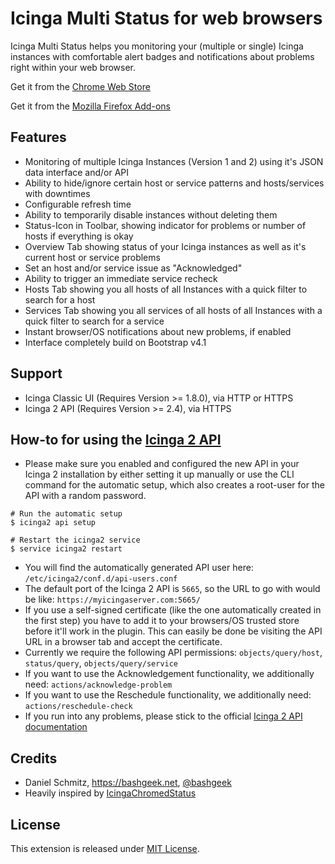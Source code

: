 # Icinga Multi Status for web browsers

Icinga Multi Status helps you monitoring your (multiple or single) Icinga instances with comfortable alert badges and notifications about problems right within your web browser.

Get it from the [Chrome Web Store](https://chrome.google.com/webstore/detail/icinga-multi-status/khabbhcojgkibdeipanmiphceeoiijal)

Get it from the [Mozilla Firefox Add-ons](https://addons.mozilla.org/en-US/firefox/addon/icinga-multi-status-real/)

## Features

- Monitoring of multiple Icinga Instances (Version 1 and 2) using it's JSON data interface and/or API
- Ability to hide/ignore certain host or service patterns and hosts/services with downtimes
- Configurable refresh time
- Ability to temporarily disable instances without deleting them
- Status-Icon in Toolbar, showing indicator for problems or number of hosts if everything is okay
- Overview Tab showing status of your Icinga instances as well as it's current host or service problems
- Set an host and/or service issue as "Acknowledged"
- Ability to trigger an immediate service recheck
- Hosts Tab showing you all hosts of all Instances with a quick filter to search for a host
- Services Tab showing you all services of all hosts of all Instances with a quick filter to search for a service
- Instant browser/OS notifications about new problems, if enabled
- Interface completely build on Bootstrap v4.1

## Support

- Icinga Classic UI (Requires Version >= 1.8.0), via HTTP or HTTPS
- Icinga 2 API (Requires Version >= 2.4), via HTTPS

## How-to for using the [Icinga 2 API](https://www.icinga.com/docs/icinga2/latest/doc/12-icinga2-api/)
- Please make sure you enabled and configured the new API in your Icinga 2 installation by either setting it up manually or use the CLI command for the automatic setup, which also creates a root-user for the API with a random password.
```
# Run the automatic setup
$ icinga2 api setup

# Restart the icinga2 service
$ service icinga2 restart
```
- You will find the automatically generated API user here: `/etc/icinga2/conf.d/api-users.conf`
- The default port of the Icinga 2 API is `5665`, so the URL to go with would be like: `https://myicingaserver.com:5665/`
- If you use a self-signed certificate (like the one automatically created in the first step) you have to add it to your browsers/OS trusted store before it'll work in the plugin. This can easily be done be visiting the API URL in a browser tab and accept the certificate.
- Currently we require the following API permissions: ```objects/query/host```, ```status/query```, ```objects/query/service```
- If you want to use the Acknowledgement functionality, we additionally need: ```actions/acknowledge-problem```
- If you want to use the Reschedule functionality, we additionally need: ```actions/reschedule-check```
- If you run into any problems, please stick to the official [Icinga 2 API documentation](https://www.icinga.com/docs/icinga2/latest/doc/12-icinga2-api/)


## Credits

- Daniel Schmitz, https://bashgeek.net, [@bashgeek](https://twitter.com/bashgeek)
- Heavily inspired by [IcingaChromedStatus](https://github.com/kepi/IcingaChromedStatus)

## License

This extension is released under [MIT License](https://github.com/bashgeek/icinga-multi-status/blob/master/LICENSE.md).
